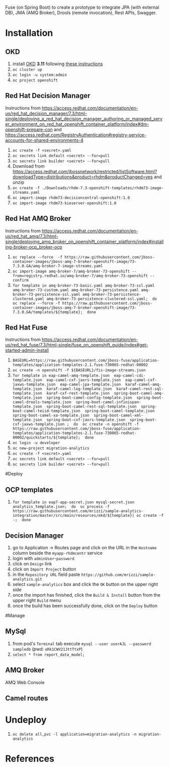 Fuse (on Spring Boot) to create a prototype to integrate JPA (with external DB), JMA (AMQ Broker), Drools (remote invocation), Rest APIs, Swagger.
# Installation

## OKD
1. install [OKD](https://www.okd.io/) **3.11** following [these instructions](https://github.com/openshift/origin/blob/v3.11.0/docs/cluster_up_down.md)
1. `oc cluster up`
1. `oc login -u system:admin`
1. `oc project openshift`

## Red Hat Decision Manager
Instructions from https://access.redhat.com/documentation/en-us/red_hat_decision_manager/7.3/html-single/deploying_a_red_hat_decision_manager_authoring_or_managed_server_environment_on_red_hat_openshift_container_platform/index#dm-openshift-prepare-con and https://access.redhat.com/RegistryAuthentication#registry-service-accounts-for-shared-environments-4
1. `oc create -f <secret>.yaml`
1. `oc secrets link default <secret> --for=pull`
1. `oc secrets link builder <secret> --for=pull`
1. Download from https://access.redhat.com/jbossnetwork/restricted/listSoftware.html?downloadType=distributions&product=rhdm&productChanged=yes and unzip
1. `oc create -f ./Downloads/rhdm-7.3-openshift-templates/rhdm73-image-streams.yaml`
1. `oc import-image rhdm73-decisioncentral-openshift:1.0`
1. `oc import-image rhdm73-kieserver-openshift:1.0`

## Red Hat AMQ Broker
Instructions from https://access.redhat.com/documentation/en-us/red_hat_amq/7.3/html-single/deploying_amq_broker_on_openshift_container_platform/index#installing-broker-ocp_broker-ocp
1. `oc replace --force  -f https://raw.githubusercontent.com/jboss-container-images/jboss-amq-7-broker-openshift-image/73-7.3.0.GA/amq-broker-7-image-streams.yaml`
1. `oc import-image amq-broker-7/amq-broker-73-openshift --from=registry.redhat.io/amq-broker-7/amq-broker-73-openshift --confirm`
1. `for template in amq-broker-73-basic.yaml amq-broker-73-ssl.yaml amq-broker-73-custom.yaml amq-broker-73-persistence.yaml amq-broker-73-persistence-ssl.yaml amq-broker-73-persistence-clustered.yaml amq-broker-73-persistence-clustered-ssl.yaml;  do  oc replace --force -f https://raw.githubusercontent.com/jboss-container-images/jboss-amq-7-broker-openshift-image/73-7.3.0.GA/templates/${template};  done`

## Red Hat Fuse
Instructions from https://access.redhat.com/documentation/en-us/red_hat_fuse/7.3/html-single/fuse_on_openshift_guide/index#get-started-admin-install
1. `BASEURL=https://raw.githubusercontent.com/jboss-fuse/application-templates/application-templates-2.1.fuse-730065-redhat-00002`
1. `oc create -n openshift -f ${BASEURL}/fis-image-streams.json`
1. `for template in eap-camel-amq-template.json  eap-camel-cdi-template.json  eap-camel-cxf-jaxrs-template.json  eap-camel-cxf-jaxws-template.json  eap-camel-jpa-template.json  karaf-camel-amq-template.json  karaf-camel-log-template.json  karaf-camel-rest-sql-template.json  karaf-cxf-rest-template.json  spring-boot-camel-amq-template.json  spring-boot-camel-config-template.json  spring-boot-camel-drools-template.json  spring-boot-camel-infinispan-template.json  spring-boot-camel-rest-sql-template.json  spring-boot-camel-teiid-template.json  spring-boot-camel-template.json  spring-boot-camel-xa-template.json  spring-boot-camel-xml-template.json  spring-boot-cxf-jaxrs-template.json  spring-boot-cxf-jaxws-template.json ;  do  oc create -n openshift -f  https://raw.githubusercontent.com/jboss-fuse/application-templates/application-templates-2.1.fuse-730065-redhat-00002/quickstarts/${template};  done`
1. `oc login -u developer`
1. `oc new-project migration-analytics`
1. `oc create -f <secret>.yaml`
1. `oc secrets link default <secret> --for=pull`
1. `oc secrets link builder <secret> --for=pull`

#Deploy
## OCP templates
1. `for template in eap7-app-secret.json mysql-secret.json analytics_template.json;  do  oc process -f https://raw.githubusercontent.com/mrizzi/sample-analytics-integration/master/src/main/resources/okd/${template}| oc create -f -;  done`

## Decision Manager
1. go to Application -> Routes page and click on the URL in the `Hostname` column beside the `myapp-rhdmcentr` service
1. login with `adminUser`-`password`
1. click on `Design` link
1. click on `Import Project` button
1. in the `Repository URL` field paste `https://github.com/mrizzi/sample-analytics.git`
1. select `sample-analytics` box and click the `OK` button on the upper right side
1. once the import has finished, click the `Build & Install` button from the upper right `Build` menu
1. once the build has been successfully done, click on the `Deploy` button

#Manage
## MySql
1. from pod's `Terminal` tab execute `mysql --user userAJL --password sampledb` (pwd: `oRk1CWV21JttTtxP`) 
1. `select * from report_data_model;`
## AMQ Broker
AMQ Web Console
## Camel routes

# Undeploy
1. `oc delete all,pvc -l application=migration-analytics -n migration-analytics`

# References
